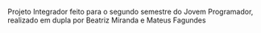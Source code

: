 Projeto Integrador feito para o segundo semestre do Jovem Programador, realizado em dupla por Beatriz Miranda e Mateus Fagundes

